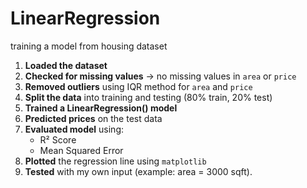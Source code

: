 # LinearRegression
training a model from housing dataset
1. **Loaded the dataset**  
2. **Checked for missing values** → no missing values in `area` or `price`
3. **Removed outliers** using IQR method for `area` and `price`
4. **Split the data** into training and testing (80% train, 20% test)
5. **Trained a LinearRegression() model**
6. **Predicted prices** on the test data
7. **Evaluated model** using:
   - R² Score
   - Mean Squared Error
8. **Plotted** the regression line using `matplotlib`
9. **Tested** with my own input (example: area = 3000 sqft).
